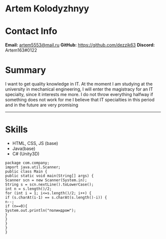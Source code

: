 # Artem Kolodyzhnyy
# Contact Info
**Email:** artem5553@mail.ru
**GitHub:** https://github.com/dezzik63
**Discord:** Artem163#0122
# Summary
I want to get quality knowledge in IT. At the moment I am studying at the university in mechanical engineering, I will enter the magistracy for an IT specialty, since it interests me more.
I do not throw everything halfway if something does not work for me
I believe that IT specialties in this period and in the future are very promising
* * * * *  
# Skills
+ HTML, CSS, JS (base)
+ Java(base)
+ C# (Unity3D)
```
package com.company; 
import java.util.Scanner; 
public class Main { 
public static void main(String[] args) { 
Scanner scn = new Scanner(System.in); 
String s = scn.nextLine().toLowerCase(); 
int n = s.length()/2; 
for (int i = 1; i<=s.length()/2; i++) { 
if (s.charAt(i-1) == s.charAt(s.length()-i)) { 
n--; 
if (n==0){ 
System.out.println("полиндром"); 
} 
} 
} 
} 
}
```